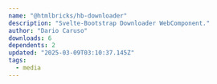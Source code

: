 ```yaml
---
name: "@htmlbricks/hb-downloader"
description: "Svelte-Bootstrap Downloader WebComponent."
author: "Dario Caruso"
downloads: 6
dependents: 2
updated: "2025-03-09T03:10:37.145Z"
tags: 
  - media
---
```

